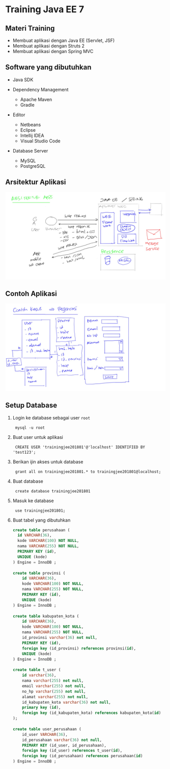 # Training Java EE 7 #

## Materi Training ##

* Membuat aplikasi dengan Java EE (Servlet, JSF)
* Membuat aplikasi dengan Struts 2
* Membuat aplikasi dengan Spring MVC

## Software yang dibutuhkan ##

* Java SDK
* Dependency Management

    * Apache Maven
    * Gradle

* Editor

    * Netbeans
    * Eclipse
    * Intellij IDEA
    * Visual Studio Code

* Database Server

    * MySQL
    * PostgreSQL

## Arsitektur Aplikasi ##

![Arsitektur Aplikasi Web](img/arsitektur-web.jpg)

## Contoh Aplikasi ##

![Studi Kasus](img/contoh-aplikasi.jpg)


## Setup Database ##

1. Login ke database sebagai user `root`

        mysql -u root

2. Buat user untuk aplikasi

        CREATE USER 'trainingjee201801'@'localhost' IDENTIFIED BY 'test123';

3. Berikan ijin akses untuk database

        grant all on trainingjee201801.* to trainingjee201801@localhost;

4. Buat database

        create database trainingjee201801

5. Masuk ke database

        use trainingjee201801;

6. Buat tabel yang dibutuhkan

    ```sql
    create table perusahaan (
      id VARCHAR(36),
      kode VARCHAR(100) NOT NULL,
      nama VARCHAR(255) NOT NULL,
      PRIMARY KEY (id),
      UNIQUE (kode)
    ) Engine = InnoDB ;

    create table provinsi (
        id VARCHAR(36),
        kode VARCHAR(100) NOT NULL,
        nama VARCHAR(255) NOT NULL,
        PRIMARY KEY (id),
        UNIQUE (kode)
    ) Engine = InnoDB ;

    create table kabupaten_kota (
        id VARCHAR(36),
        kode VARCHAR(100) NOT NULL,
        nama VARCHAR(255) NOT NULL,
        id_provinsi varchar(36) not null,
        PRIMARY KEY (id),
        foreign key (id_provinsi) references provinsi(id),
        UNIQUE (kode)
    ) Engine = InnoDB ;

    create table t_user (
        id varchar(36), 
        nama varchar(255) not null,
        email varchar(255) not null,
        no_hp varchar(255) not null,
        alamat varchar(255) not null,
        id_kabupaten_kota varchar(36) not null,
        primary key (id),
        foreign key (id_kabupaten_kota) references kabupaten_kota(id)
    );

    create table user_perusahaan (
        id_user VARCHAR(36),
        id_perusahaan varchar(36) not null,
        PRIMARY KEY (id_user, id_perusahaan),
        foreign key (id_user) references t_user(id),
        foreign key (id_perusahaan) references perusahaan(id)
    ) Engine = InnoDB ;
    ```


